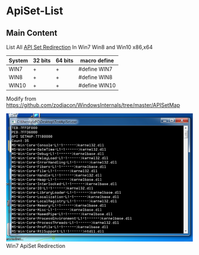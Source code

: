 ﻿ApiSet-List
=============
Main Content
---------------
List All [API Set Redirection](https://msdn.microsoft.com/en-us/library/windows/desktop/hh802935(v=vs.85).aspx) In Win7 Win8 and Win10 x86,x64

System  | 32 bits | 64 bits |  macro define |
--------|---------|---------|----------------
 WIN7   |    +    |    +    | #define WIN7  |
 WIN8   |    +    |    +    | #define WIN8  |
 WIN10  |    +    |    +    | #define WIN10 |

Modify from https://github.com/zodiacon/WindowsInternals/tree/master/APISetMap

![WIN7](https://github.com/Iamgublin/ApiSet-List/blob/master/TestApiSet/WIN7.png)
Win7 ApiSet Redirection
